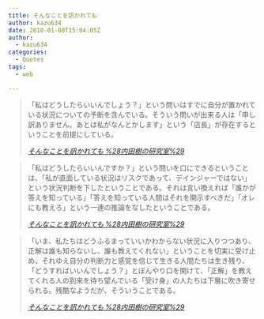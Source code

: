 ```yaml
---
title: そんなことを訊かれても
author: kazu634
date: 2010-01-08T15:04:05Z
author:
  - kazu634
categories:
  - Quotes
tags:
  - web

---
```

<div class="section">
<blockquote title="そんなことを訊かれても %28内田樹の研究室%29" cite="http://blog.tatsuru.com/2010/01/08_1532.php">
<p>
      「私はどうしたらいいんでしょう？」という問いはすでに自分が置かれている状況についての予断を含んでいる。そういう問いが出来る人は「申し訳ありません。あとは私がなんとかします」という「店長」が存在するということを前提にしている。
</p>
    
<p>
<cite><a href="http://blog.tatsuru.com/2010/01/08_1532.php" onclick="__gaTracker('send', 'event', 'outbound-article', 'http://blog.tatsuru.com/2010/01/08_1532.php', 'そんなことを訊かれても %28内田樹の研究室%29');" target="_blank">そんなことを訊かれても %28内田樹の研究室%29</a></cite>
</p>
</blockquote>
  
<blockquote title="そんなことを訊かれても %28内田樹の研究室%29" cite="http://blog.tatsuru.com/2010/01/08_1532.php">
<p>
      「私はどうしたらいいんですか？」という問いを口にできるということは、「私が直面している状況はリスクであって、デインジャーではない」という状況判断を下したということである。それは言い換えれば「誰かが答えを知っている」「答えを知っている人間はそれを開示すべきだ」「オレにも教えろ」という一連の推論をなしたということである。
</p>
    
<p>
<cite><a href="http://blog.tatsuru.com/2010/01/08_1532.php" onclick="__gaTracker('send', 'event', 'outbound-article', 'http://blog.tatsuru.com/2010/01/08_1532.php', 'そんなことを訊かれても %28内田樹の研究室%29');" target="_blank">そんなことを訊かれても %28内田樹の研究室%29</a></cite>
</p>
</blockquote>
  
<blockquote title="そんなことを訊かれても %28内田樹の研究室%29" cite="http://blog.tatsuru.com/2010/01/08_1532.php">
<p>
      「いま、私たちはどうふるまっていいかわからない状況に入りつつあり、正解は誰も知らないし、誰も教えてくれない」ということを切実に受け止め、それゆえ自分の判断力と感覚を信じて生きる人間たちは生き残り、「どうすればいいんでしょう？」とぼんやり口を開けて、「正解」を教えてくれる人の到来を待ち望んでいる「受け身」の人たちは下層に吹き寄せられる。残酷なようだが、そういうことである。
</p>
    
<p>
<cite><a href="http://blog.tatsuru.com/2010/01/08_1532.php" onclick="__gaTracker('send', 'event', 'outbound-article', 'http://blog.tatsuru.com/2010/01/08_1532.php', 'そんなことを訊かれても %28内田樹の研究室%29');" target="_blank">そんなことを訊かれても %28内田樹の研究室%29</a></cite>
</p>
</blockquote>
</div>
